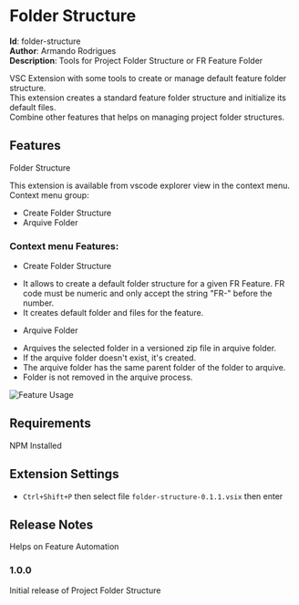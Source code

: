 # Folder Structure  

**Id**: folder-structure  
**Author**: Armando Rodrigues  
**Description**: Tools for Project Folder Structure or FR Feature Folder  

VSC Extension with some tools to create or manage default feature folder structure.  
This extension creates a standard feature folder structure and initialize its default files.  
Combine other features that helps on managing project folder structures.  


## Features

Folder Structure  

This extension is available from vscode explorer view in the context menu.  
Context menu group:  
* Create Folder Structure
* Arquive Folder

### Context menu Features:

* Create Folder Structure  
- It allows to create a default folder structure for a given FR Feature. FR code must be numeric and only accept the string "FR-" before the number.  
- It creates default folder and files for the feature.  

* Arquive Folder  
- Arquives the selected folder in a versioned zip file in arquive folder.  
- If the arquive folder doesn't exist, it's created.  
- The arquive folder has the same parent folder of the folder to arquive.  
- Folder is not removed in the arquive process.  

<!-- ![Feature Usage](images/project-folder-structure.gif) -->
![Feature Usage](https://raw.githubusercontent.com/armando-rodrigues/folder-structure/171b2ef5008da86472a78ce07bd9aef599c727e9/images/project-folder-structure.gif)


## Requirements

NPM Installed


## Extension Settings

* `Ctrl+Shift+P` then select file `folder-structure-0.1.1.vsix` then enter  


## Release Notes

Helps on Feature Automation  


### 1.0.0

Initial release of Project Folder Structure
